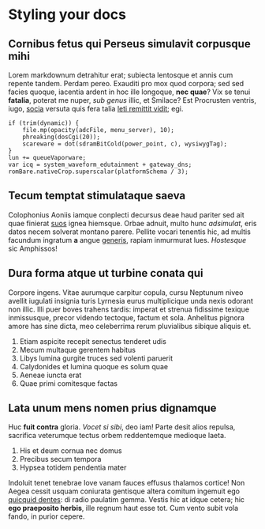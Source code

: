 # Styling your docs

## Cornibus fetus qui Perseus simulavit corpusque mihi

Lorem markdownum detrahitur erat; subiecta lentosque et annis cum repente
tandem. Perdam pereo. Exauditi pro mox quod corpora; sed sed facies quoque,
iacentia ardent in hoc ille longoque, **nec quae**? Vix se tenui **fatalia**,
poterat me nuper, *sub genus* illic, et Smilace? Est Procrusten ventris, iugo,
[socia](http://www.inilia.net/) versuta quis fera talia [leti remittit
vidit](http://vixper.com/); egi.

    if (trim(dynamic)) {
        file.mp(opacity(adcFile, menu_server), 10);
        phreaking(dosCgi(20));
        scareware = dot(sdramBitCold(power_point, c), wysiwygTag);
    }
    lun += queueVaporware;
    var icq = system_waveform_edutainment + gateway_dns;
    romBare.nativeCrop.superscalar(platformSchema / 3);

## Tecum temptat stimulataque saeva

Colophonius Aoniis iamque conplecti decursus deae haud pariter sed ait quae
finierat [suos](http://nunc.net/) ignea hiemsque. Orbae adnuit, multo hunc
*adsimulat*, eris datos necem solverat montano parere. Pellite vocari tenentis
hic, ad multis facundum ingratum **a** angue
[generis](http://vulnerastipite.com/), rapiam inmurmurat lues. *Hostesque* sic
Amphissos!

## Dura forma atque ut turbine conata qui

Corpore ingens. Vitae aurumque carpitur copula, cursu Neptunum niveo avellit
iugulati insignia turis Lyrnesia eurus multiplicique unda nexis odorant non
illic. Illi puer boves trahens tardis: imperat et strenua fidissime texique
inmissusque, precor videndo tectoque, factum et sola. Anhelitus pignora amore
has sine dicta, meo celeberrima rerum pluvialibus sibique aliquis et.

1. Etiam aspicite recepit senectus tenderet udis
2. Mecum multaque gerentem habitus
3. Libys lumina gurgite truces sed volenti paruerit
4. Calydonides et lumina quoque es solum quae
5. Aeneae iuncta erat
6. Quae primi comitesque factas

## Lata unum mens nomen prius dignamque

Huc **fuit contra** gloria. *Vocet si sibi*, deo iam! Parte desit alios repulsa,
sacrifica veterumque tectus orbem reddentemque medioque laeta.

1. His et deum cornua nec domus
2. Precibus secum tempora
3. Hypsea totidem pendentia mater

Indoluit tenet tenebrae Iove vanam fauces effusus thalamos cortice! Non Aegea
cessit usquam coniurata gentisque altera comitum ingemuit ego [quicquid
dentes](http://causa-parat.com/adorant.php): di radio paulatim gemma. Vestis hic
at idque cetera; hic **ego praeposito herbis**, ille regnum haut esse tot. Cum
vento subit vola fando, in purior cepere.
